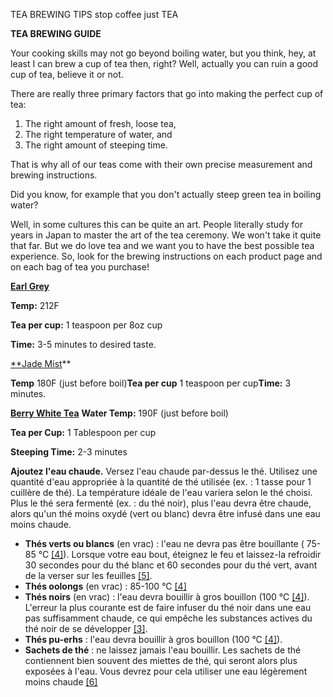 TEA BREWING TIPS
stop coffee just TEA

**TEA BREWING GUIDE**

Your cooking skills may not go beyond boiling water, but you think, hey, at least I can brew a cup of tea then, right? Well, actually you can ruin a good cup of tea, believe it or not.

There are really three primary factors that go into making the perfect cup of tea:

1. The right amount of fresh, loose tea,
2. The right temperature of water, and
3. The right amount of steeping time.

That is why all of our teas come with their own precise measurement and brewing instructions.

Did you know, for example that you don't actually steep green tea in boiling water?

Well, in some cultures this can be quite an art. People literally study for years in Japan to master the art of the tea ceremony. We won't take it quite that far. But we do love tea and we want you to have the best possible tea experience. So, look for the brewing instructions on each product page and on each bag of tea you purchase!

**[Earl Grey](http://www.sereneteaz.com/earl-grey-tea/)**

**Temp:** 212F

**Tea per cup:** 1 teaspoon per 8oz cup

**Time:** 3-5 minutes to desired taste.

[**J](http://www.sereneteaz.com/emerald-lily-tea/)[ade Mist](http://www.sereneteaz.com/jade-mist-tea/)**

**Temp** 180F (just before boil)**Tea per cup** 1 teaspoon per cup**Time:** 3 minutes.

**[Berry White Tea](http://www.sereneteaz.com/berry-white-tea/)**
**Water Temp:** 190F (just before boil)

**Tea per Cup:** 1 Tablespoon per cup

**Steeping Time:** 2-3 minutes

**Ajoutez l'eau chaude.** Versez l'eau chaude par-dessus le thé. Utilisez une quantité d'eau appropriée à la quantité de thé utilisée (ex. : 1 tasse pour 1 cuillère de thé). La température idéale de l'eau variera selon le thé choisi. Plus le thé sera fermenté (ex. : du thé noir), plus l'eau devra être chaude, alors qu'un thé moins oxydé (vert ou blanc) devra être infusé dans une eau moins chaude.

- **Thés verts ou blancs** (en vrac) : l'eau ne devra pas être bouillante ( 75-85 °C [[4]](https://fr.wikihow.com/pr%C3%A9parer-du-th%C3%A9#_note-guide-4)). Lorsque votre eau bout, éteignez le feu et laissez-la refroidir 30 secondes pour du thé blanc et 60 secondes pour du thé vert, avant de la verser sur les feuilles [[5]](https://fr.wikihow.com/pr%C3%A9parer-du-th%C3%A9#_note-guide2-5).
- **Thés oolongs** (en vrac) : 85-100 °C [[4]](https://fr.wikihow.com/pr%C3%A9parer-du-th%C3%A9#_note-guide-4)
- **Thés noirs** (en vrac) : l'eau devra bouillir à gros bouillon (100 °C [[4]](https://fr.wikihow.com/pr%C3%A9parer-du-th%C3%A9#_note-guide-4)). L'erreur la plus courante est de faire infuser du thé noir dans une eau pas suffisamment chaude, ce qui empêche les substances actives du thé noir de se développer [[3]](https://fr.wikihow.com/pr%C3%A9parer-du-th%C3%A9#_note-wiki-3).
- **Thés pu-erhs** : l'eau devra bouillir à gros bouillon (100 °C [[4]](https://fr.wikihow.com/pr%C3%A9parer-du-th%C3%A9#_note-guide-4)).
- **Sachets de thé** : ne laissez jamais l'eau bouillir. Les sachets de thé contiennent bien souvent des miettes de thé, qui seront alors plus exposées à l'eau. Vous devrez pour cela utiliser une eau légèrement moins chaude [[6]](https://fr.wikihow.com/pr%C3%A9parer-du-th%C3%A9#_note-altonbrown-6)